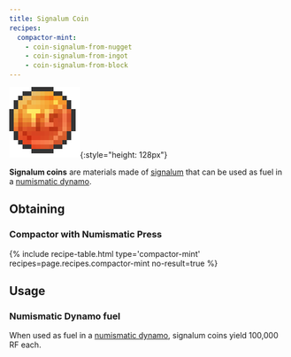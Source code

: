 ```yaml
---
title: Signalum Coin
recipes:
  compactor-mint:
    - coin-signalum-from-nugget
    - coin-signalum-from-ingot
    - coin-signalum-from-block
---
```


![Signalum coin](/assets/images/thermal-foundation/coin-signalum.png){:style="height: 128px"}


**Signalum coins** are materials made of
[signalum](/docs/thermal-foundation/items/materials/ingots/signalum-ingot/) that
can be used as fuel in a [numismatic
dynamo](/docs/thermal-expansion/dynamos/numismatic-dynamo/).


Obtaining
---------

### Compactor with Numismatic Press
{% include recipe-table.html type='compactor-mint' recipes=page.recipes.compactor-mint no-result=true %}


Usage
-----

### Numismatic Dynamo fuel
When used as fuel in a [numismatic
dynamo](/docs/thermal-expansion/dynamos/numismatic-dynamo/), signalum coins
yield 100,000 RF each.
